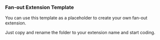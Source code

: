 ### Fan-out Extension Template

You can use this template as a placeholder to create your own fan-out extension.

Just copy and rename the folder to your extension name and start coding.